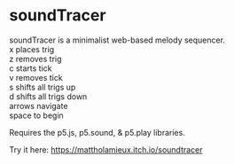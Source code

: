 # soundTracer
soundTracer is a minimalist web-based melody sequencer. <br/>
x places trig <br/>
z removes trig <br/>
c starts tick <br/>
v removes tick <br/>
s shifts all trigs up <br/>
d shifts all trigs down <br/>
arrows navigate <br/>
space to begin <br/>

Requires the p5.js, p5.sound, & p5.play libraries.

Try it here: https://mattholamieux.itch.io/soundtracer

